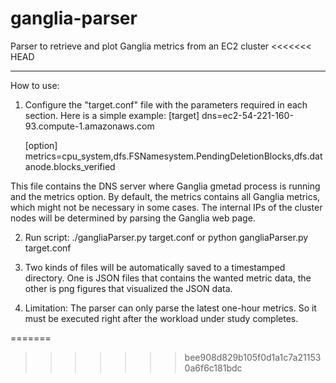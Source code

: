 ganglia-parser
==============

Parser to retrieve and plot Ganglia metrics from an EC2 cluster
<<<<<<< HEAD

--------------
How to use:

1. Configure the "target.conf" file with the parameters required 
in each section. Here is a simple example:
	[target]
	dns=ec2-54-221-160-93.compute-1.amazonaws.com

	[option]
	metrics=cpu_system,dfs.FSNamesystem.PendingDeletionBlocks,dfs.datanode.blocks_verified

This file contains the DNS server where Ganglia gmetad process
is running and the metrics option. By default, the metrics contains
all Ganglia metrics, which might not be necessary in some cases.
The internal IPs of the cluster nodes will be determined by parsing
the Ganglia web page.

2. Run script: ./gangliaParser.py target.conf
or python gangliaParser.py target.conf

3. Two kinds of files will be automatically saved to a timestamped
directory. One is JSON files that contains the wanted metric data,
the other is png figures that visualized the JSON data.

4. Limitation:
The parser can only parse the latest one-hour metrics. So it must be
executed right after the workload under study completes.

=======
>>>>>>> bee908d829b105f0d1a1c7a211530a6f6c181bdc
